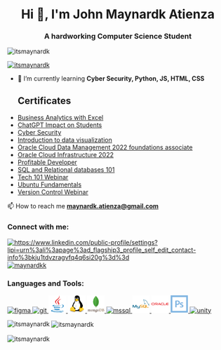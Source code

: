 <h1 align="center">Hi 👋, I'm John Maynardk Atienza</h1>
<h3 align="center">A hardworking Computer Science Student</h3>

<p align="left"> <img src="https://komarev.com/ghpvc/?username=itsmaynardk&label=Profile%20views&color=0e75b6&style=flat" alt="itsmaynardk" /> </p>

<p align="left"> <a href="https://github.com/ryo-ma/github-profile-trophy"><img src="https://github-profile-trophy.vercel.app/?username=itsmaynardk" alt="itsmaynardk" /></a> </p>

- 🌱 I’m currently learning **Cyber Security, Python, JS, HTML, CSS**
   ## Certificates
- [Business Analytics with Excel](https://drive.google.com/file/d/1nKNjl79L-TV3EmObkgz9yeUjMneCMXp7/view?usp=sharing)
- [ChatGPT Impact on Students](https://drive.google.com/file/d/1yl3ORQY00SsOGw12MTegMA0KO3KV2LGw/view?usp=sharing)
- [Cyber Security](https://drive.google.com/file/d/1oS3jbNm_3sEtwmgwqGaVaY2qcVK97iPw/view?usp=sharing)
- [Introduction to data visualization](https://drive.google.com/file/d/1DhsGSbCAI3-CGH2K_Hfr67D8hSm6zziE/view?usp=sharing)
- [Oracle Cloud Data Management 2022 foundations associate](https://drive.google.com/file/d/1AqQNdYjfn35Y_BvgDID_69FggAgHVwcK/view?usp=sharing)
- [Oracle Cloud Infrastructure 2022](https://drive.google.com/file/d/1vkA-I068KFChWC3aMNF4Lxj96ficf0Po/view?usp=sharing)
- [Profitable Developer](https://drive.google.com/file/d/1IJLURBtGE5aD_AZkzTGGOKkvY5RuOGzy/view?usp=sharing)
- [SQL and Relational databases 101](https://drive.google.com/file/d/1zgxK12UYkGCmlrQCQ3vyt58hf8MzXWtH/view?usp=sharing)
- [Tech 101 Webinar](https://drive.google.com/file/d/1GyfvhgCB-EXATCCJ-WmtkFgNipHOo0hS/view?usp=sharing)
- [Ubuntu Fundamentals](https://drive.google.com/file/d/1RhiZL-hei0cIQtQivqwF87w8NtmC6Ivw/view?usp=sharing)
- [Version Control Webinar](https://drive.google.com/file/d/1k_FLfp7x_Yx00dXy9NQGHu3ihUcXqrSY/view?usp=sharing)

📫 How to reach me **maynardk.atienza@gmail.com**

<h3 align="left">Connect with me:</h3>
<p align="left">
<a href="https://linkedin.com/in/https://www.linkedin.com/public-profile/settings?lipi=urn%3ali%3apage%3ad_flagship3_profile_self_edit_contact-info%3bkju1tdvzragvfq4q6si20g%3d%3d" target="blank"><img align="center" src="https://raw.githubusercontent.com/rahuldkjain/github-profile-readme-generator/master/src/images/icons/Social/linked-in-alt.svg" alt="https://www.linkedin.com/public-profile/settings?lipi=urn%3ali%3apage%3ad_flagship3_profile_self_edit_contact-info%3bkju1tdvzragvfq4q6si20g%3d%3d" height="30" width="40" /></a>
<a href="https://fb.com/maynardkk" target="blank"><img align="center" src="https://raw.githubusercontent.com/rahuldkjain/github-profile-readme-generator/master/src/images/icons/Social/facebook.svg" alt="maynardkk" height="30" width="40" /></a>
</p>

<h3 align="left">Languages and Tools:</h3>
<p align="left"> <a href="https://www.figma.com/" target="_blank" rel="noreferrer"> <img src="https://www.vectorlogo.zone/logos/figma/figma-icon.svg" alt="figma" width="40" height="40"/> </a> <a href="https://git-scm.com/" target="_blank" rel="noreferrer"> <img src="https://www.vectorlogo.zone/logos/git-scm/git-scm-icon.svg" alt="git" width="40" height="40"/> </a> <a href="https://www.java.com" target="_blank" rel="noreferrer"> <img src="https://raw.githubusercontent.com/devicons/devicon/master/icons/java/java-original.svg" alt="java" width="40" height="40"/> </a> <a href="https://www.linux.org/" target="_blank" rel="noreferrer"> <img src="https://raw.githubusercontent.com/devicons/devicon/master/icons/linux/linux-original.svg" alt="linux" width="40" height="40"/> </a> <a href="https://www.mongodb.com/" target="_blank" rel="noreferrer"> <img src="https://raw.githubusercontent.com/devicons/devicon/master/icons/mongodb/mongodb-original-wordmark.svg" alt="mongodb" width="40" height="40"/> </a> <a href="https://www.microsoft.com/en-us/sql-server" target="_blank" rel="noreferrer"> <img src="https://www.svgrepo.com/show/303229/microsoft-sql-server-logo.svg" alt="mssql" width="40" height="40"/> </a> <a href="https://www.mysql.com/" target="_blank" rel="noreferrer"> <img src="https://raw.githubusercontent.com/devicons/devicon/master/icons/mysql/mysql-original-wordmark.svg" alt="mysql" width="40" height="40"/> </a> <a href="https://www.oracle.com/" target="_blank" rel="noreferrer"> <img src="https://raw.githubusercontent.com/devicons/devicon/master/icons/oracle/oracle-original.svg" alt="oracle" width="40" height="40"/> </a> <a href="https://www.photoshop.com/en" target="_blank" rel="noreferrer"> <img src="https://raw.githubusercontent.com/devicons/devicon/master/icons/photoshop/photoshop-line.svg" alt="photoshop" width="40" height="40"/> </a> <a href="https://unity.com/" target="_blank" rel="noreferrer"> <img src="https://www.vectorlogo.zone/logos/unity3d/unity3d-icon.svg" alt="unity" width="40" height="40"/> </a> </p>

<p><img align="left" src="https://github-readme-stats.vercel.app/api/top-langs?username=itsmaynardk&show_icons=true&locale=en&layout=compact" alt="itsmaynardk" /></p>

<p>&nbsp;<img align="center" src="https://github-readme-stats.vercel.app/api?username=itsmaynardk&show_icons=true&locale=en" alt="itsmaynardk" /></p>

<p><img align="center" src="https://github-readme-streak-stats.herokuapp.com/?user=itsmaynardk&" alt="itsmaynardk" /></p>
